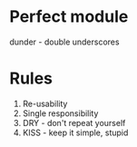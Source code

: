# Perfect module

dunder - double underscores

# Rules
1. Re-usability
2. Single responsibility
3. DRY - don't repeat yourself
4. KISS - keep it simple, stupid